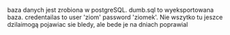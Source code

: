 baza danych jest zrobiona w postgreSQL. dumb.sql to wyeksportowana baza. credentailas to user 'ziom' password 'ziomek'.
Nie wszytko tu jeszce dzilaimogą pojawiac sie bledy, ale bede je na dniach poprawial
